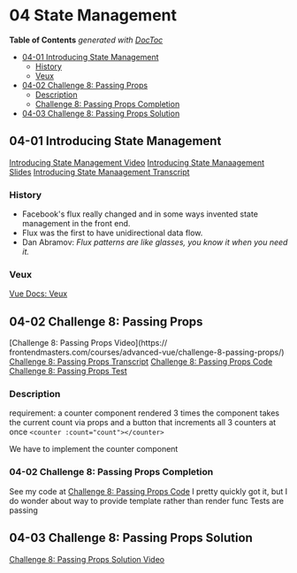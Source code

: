 # 04 State Management

<!-- START doctoc generated TOC please keep comment here to allow auto update -->
<!-- DON'T EDIT THIS SECTION, INSTEAD RE-RUN doctoc TO UPDATE -->
**Table of Contents**  *generated with [DocToc](https://github.com/thlorenz/doctoc)*

- [04-01 Introducing State Management](#04-01-introducing-state-management)
  - [History](#history)
  - [Veux](#veux)
- [04-02 Challenge 8: Passing Props](#04-02-challenge-8-passing-props)
  - [Description](#description)
  - [Challenge 8: Passing Props Completion](#challenge-8-passing-props-completion)
- [04-03 Challenge 8: Passing Props Solution](#04-03-challenge-8-passing-props-solution)

<!-- END doctoc generated TOC please keep comment here to allow auto update -->

## 04-01 Introducing State Management
[Introducing State Management Video](https://frontendmasters.com/courses/advanced-vue/introducing-state-management/)
[Introducing State Manaagement Slides](https://docs.google.com/presentation/d/1TgDx4DN8YqfdndYWMovBcQVPWyKLTNcbo1YS8XlLo9o/edit#slide=id.g1e6824c3c2_0_347)
[Introducing State Manaagement Transcript](./transcripts/21-introducing-state-management.txt)

### History
* Facebook's flux really changed and in some ways invented state management in the front end.
* Flux was the first to have unidirectional data flow.
* Dan Abramov: _Flux patterns are like glasses, you know it when you need it._

### Veux
[Vue Docs: Veux](https://vuex.vuejs.org/guide/)

## 04-02 Challenge 8: Passing Props
[Challenge 8: Passing Props Video](https:// frontendmasters.com/courses/advanced-vue/challenge-8-passing-props/)
[Challenge 8: Passing Props Transcript](./transcripts/22-challenge-8-passing-props.txt)
[Challenge 8: Passing Props Code](./code/4-state-management/4.1-passing-props.html)
[Challenge 8: Passing Props Test](./code/4-state-management/__test__/4.1.test.js)

### Description
requirement: a counter component rendered 3 times
the component takes the current count via props
and a button that increments all 3 counters at once
`<counter :count="count"></counter>`

We have to implement the counter component

### 04-02 Challenge 8: Passing Props Completion
See my code at [Challenge 8: Passing Props Code](./code/4-state-management/4.1-passing-props.html)
I pretty quickly got it, but I do wonder about way to provide template rather than render func
Tests are passing

## 04-03 Challenge 8: Passing Props Solution
[Challenge 8: Passing Props Solution Video](https://frontendmasters.com/courses/advanced-vue/challenge-8-solution/)
